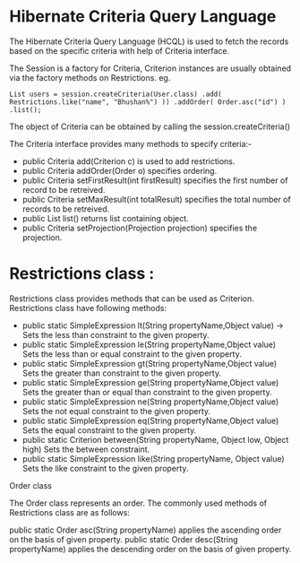 # Hibernate Criteria Query Language

The Hibernate Criteria Query Language (HCQL) is used to fetch the records based on the specific criteria with help of  Criteria interface.

The Session is a factory for Criteria, Criterion instances are usually obtained via the factory methods on Restrictions. eg.

 `List users = session.createCriteria(User.class)
     .add( Restrictions.like("name", "Bhushan%") ))
     .addOrder( Order.asc("id") )
     .list();`


The object of Criteria can be obtained by calling the session.createCriteria()

The Criteria interface provides many methods to specify criteria:-

* public Criteria add(Criterion c) is used to add restrictions.
* public Criteria addOrder(Order o) specifies ordering.
* public Criteria setFirstResult(int firstResult) specifies the first number of record to be retreived.
* public Criteria setMaxResult(int totalResult) specifies the total number of records to be retreived.
* public List list() returns list containing object.
* public Criteria setProjection(Projection projection) specifies the projection.



# Restrictions class :

Restrictions class provides methods that can be used as Criterion. Restrictions class have following methods:

* public static SimpleExpression lt(String propertyName,Object value) -> Sets the less than constraint to the given property.
* public static SimpleExpression le(String propertyName,Object value) Sets the less than or equal constraint to the given property.
* public static SimpleExpression gt(String propertyName,Object value) Sets the greater than constraint to the given property.
* public static SimpleExpression ge(String propertyName,Object value) Sets the greater than or equal than constraint to the given property.
* public static SimpleExpression ne(String propertyName,Object value) Sets the not equal constraint to the given property.
* public static SimpleExpression eq(String propertyName,Object value) Sets the equal constraint to the given property.
* public static Criterion between(String propertyName, Object low, Object high) Sets the between constraint.
* public static SimpleExpression like(String propertyName, Object value) Sets the like constraint to the given property.


Order class

The Order class represents an order. The commonly used methods of Restrictions class are as follows:

public static Order asc(String propertyName) applies the ascending order on the basis of given property.
public static Order desc(String propertyName) applies the descending order on the basis of given property.
